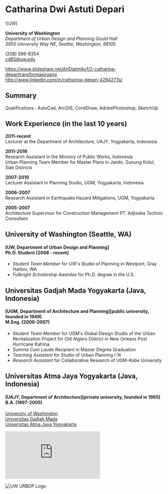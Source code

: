 # Catharina Dwi Astuti Depari

![UW]

**University of Washington** <br> *Department of Urban Design and Planning Gould Hall* <br> *3950 University Way NE, Seattle, Washington, 98105*

(208) 596-8354 <br> cd65@uw.edu

https://www.slideshare.net/AriDjatmiko1/2-catharina-deparitransformasiruang <br> http://www.linkedin.com/in/catharina-depari-4294277a/

## Summary

Qualifications : AutoCad, ArcGIS, CorelDraw, AdobePhotoshop, SketchUp

## Work Experience (in the last 10 years)

**2011-recent** <br>  Lecturer at the Department of Architecture, UAJY, Yogyakarta, Indonesia

**2011-2016** <br> Research Assistant in the Ministry of Public Works, Indonesia <br> Urban Planning Team Member for Master Plans in Jambi, Gunung Kidul, Siak Districts

**2007-2010** <br> Lecturer Assistant in Planning Studio, UGM, Yogyakarta, Indonesia

**2006-2007** <br> Research Assistant in Earthquake Hazard Mitigations, UGM, Yogyakarta

**2005-2007** <br> Architecture Supervisor for Construction Management PT. Adjisaka Technic Consultant

## University of Washington (Seattle, WA)
#### [UW, Department of Urban Design and Planning] <br> Ph.D. Student (2008 - recent)

- *Student Team Member* for UW's Studio of Planning in Westport, Gray Harbor, WA
- *Fulbright Scholarship Awardee* for Ph.D. degree in the U.S.

## Universitas Gadjah Mada Yogyakarta (Java, Indonesia)
#### [UGM, Department of Architecture and Planning][public university, founded in 1949] <br> M.Eng. (2006-2007)

- *Student Team Member* for UGM's Global Design Studio of the Urban Revitalization Project for Old Algiers District in New Orleans Post Hurricane Katrina
- *Summa Cum Laude* Recipient in Master Degree Graduation
- *Teaching Assistant* for Studio of Urban Planning I-III
- *Research Assistant* for Collaborative Research of UGM-Kobe University

## Universitas Atma Jaya Yogyakarta (Java, Indonesia)
#### [UAJY, Department of Architecture][private university, founded in 1965] <br> B.A. (1997-2005)

[University of Washington](http://urbdp.be.washington.edu/) <br> [Universitas Gadjah Mada](http://archiplan.ugm.ac.id/en/programmes1/architecture/) <br> [Universitas Atma Jaya Yogyakarta](http://www.uajy.ac.id/program-studi/sarjana/program-studi-arsitektur/)

![Alt Text](http://logos-vector.com/logo/vector_UAJY_99575.htm)

![UW URBDP Logo](https://www.google.com/search?q=uw+urbdp+logo&rlz=1C1CHBF_enUS879US879&source=lnms&tbm=isch&sa=X&ved=2ahUKEwjwzMqfxMroAhWFvp4KHeJtBBAQ_AUoAXoECAwQAw&biw=1043&bih=761&dpr=2#imgrc=auVohO9a6jUGDM)
